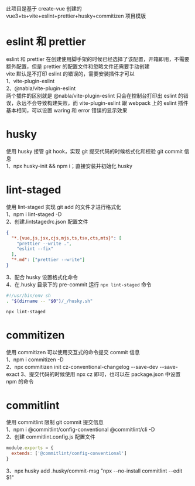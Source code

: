 此项目是基于 create-vue 创建的 vue3+ts+vite+eslint+prettier+husky+commitizen 项目模版

# eslint 和 prettier

eslint 和 prettier 在创建使用脚手架的时候已经选择了该配置，开箱即用，不需要额外配置，但是 prettier 的配置文件和忽略文件还需要手动创建  
vite 默认是不打印 eslint 的错误的，需要安装插件才可以  
1、vite-plugin-eslint  
2、@nabla/vite-plugin-eslint  
两个插件的区别就是 @nabla/vite-plugin-eslint 只会在控制台打印出 eslint 的错误，永远不会导致构建失败，而 vite-plugin-eslint 跟 webpack 上的 eslint 插件基本相同，可以设置 waring 和 error 错误的显示效果

# husky

使用 husky 接管 git hook，实现 git 提交代码的时候格式化和校验 git commit 信息  
1、npx husky-init && npm i；直接安装并初始化 husky

# lint-staged

使用 lint-staged 实现 git add 的文件才进行格式化  
1、npm i lint-staged -D  
2、创建.lintstagedrc.json 配置文件

```json
{
  "*.{vue,js,jsx,cjs,mjs,ts,tsx,cts,mts}": [
    "prettier --write .",
    "eslint --fix"
  ],
  "*.md": ["prettier --write"]
}
```

3、配合 husky 设置格式化命令  
4、在.husky 目录下的 pre-commit 运行 `npx lint-staged` 命令

```sh
#!/usr/bin/env sh
. "$(dirname -- "$0")/_/husky.sh"

npx lint-staged
```

# commitizen

使用 commitizen 可以使用交互式的命令提交 commit 信息  
1、npm i commitizen -D  
2、npx commitizen init cz-conventional-changelog --save-dev --save-exact
3、提交代码的时候使用 npx cz 即可，也可以在 package.json 中设置 npm 的命令

# commitlint

使用 commitlint 限制 git commit 提交信息  
1、npm i @commitlint/config-conventional @commitlint/cli -D  
2、创建 commitlint.config.js 配置文件

```js
module.exports = {
  extends: ['@commitlint/config-conventional']
}
```

3、npx husky add .husky/commit-msg "npx --no-install commitlint --edit $1"
